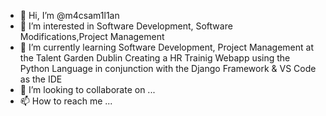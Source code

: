 - 👋 Hi, I’m @m4csam1l1an
- 👀 I’m interested in Software Development, Software Modifications,Project Management 
- 🌱 I’m currently learning Software Development, Project Management at the Talent Garden Dublin Creating a HR Trainig Webapp using the Python Language in conjunction with the Django Framework & VS Code as the IDE
- 💞️ I’m looking to collaborate on ...
- 📫 How to reach me ...

<!---
m4csam1l1an/m4csam1l1an is a ✨ special ✨ repository because its `README.md` (this file) appears on your GitHub profile.
You can click the Preview link to take a look at your changes.
--->
